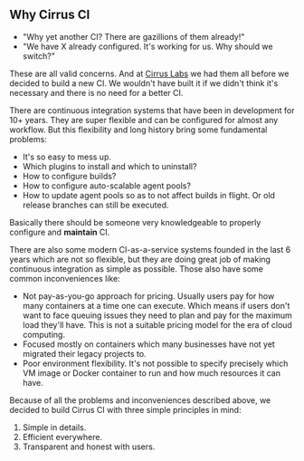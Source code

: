## Why Cirrus CI

* "Why yet another CI? There are gazillions of them already!"
* "We have X already configured. It's working for us. Why should we switch?"

These are all valid concerns. And at [Cirrus Labs](http://cirruslabs.org/) we had them all before we decided to build a new CI. 
We wouldn't have built it if we didn't think it's necessary and there is no need for a better CI.

There are continuous integration systems that have been in development for 10+ years. They are super flexible and 
can be configured for almost any workflow. But this flexibility and long history bring some fundamental problems:

* It's so easy to mess up.
* Which plugins to install and which to uninstall?
* How to configure builds?
* How to configure auto-scalable agent pools? 
* How to update agent pools so as to not affect builds in flight. Or old release branches can still be executed.

Basically there should be someone very knowledgeable to properly configure and **maintain** CI.

There are also some modern CI-as-a-service systems founded in the last 6 years which are not so flexible, 
but they are doing great job of making continuous integration as simple as possible. Those also have some common
inconveniences like:

* Not pay-as-you-go approach for pricing. Usually users pay for how many containers at a time one can execute. 
Which means if users don't want to face queuing issues they need to plan and pay for the maximum load they'll have. 
This is not a suitable pricing model for the era of cloud computing.
* Focused mostly on containers which many businesses have not yet migrated their legacy projects to.
* Poor environment flexibility. It's not possible to specify precisely which VM image or Docker container to run and
how much resources it can have.

Because of all the problems and inconveniences described above, we decided to build Cirrus CI with three simple principles in mind:

1. Simple in details.
2. Efficient everywhere.
3. Transparent and honest with users. 
